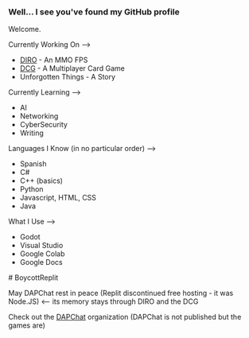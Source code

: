 ### Well... I see you've found my GitHub profile
Welcome.

Currently Working On -->
- [DIRO](https://github.com/DAPChat/DIRO) - An MMO FPS
- [DCG](https://github.com/DAPChat/DCG) - A Multiplayer Card Game
- Unforgotten Things - A Story

Currently Learning -->
- AI
- Networking
- CyberSecurity
- Writing

Languages I Know (in no particular order) -->
- Spanish
- C#
- C++ (basics)
- Python
- Javascript, HTML, CSS
- Java

What I Use -->
- Godot
- Visual Studio
- Google Colab
- Google Docs

\# BoycottReplit

May DAPChat rest in peace (Replit discontinued free hosting - it was Node.JS) <-- its memory stays through DIRO and the DCG

Check out the [DAPChat](https://github.com/DAPChat) organization (DAPChat is not published but the games are)
